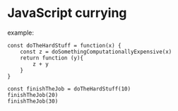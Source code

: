 # JavaScript currying

example:

	const doTheHardStuff = function(x) {
		const z = doSomethingComputationallyExpensive(x)
		return function (y){
			z + y
		}
	}

	const finishTheJob = doTheHardStuff(10)
	finishTheJob(20)
	finishTheJob(30)
